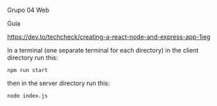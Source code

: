 Grupo 04
Web

Guía

https://dev.to/techcheck/creating-a-react-node-and-express-app-1ieg

In a terminal (one separate terminal for each directory)
in the client directory run this:

`npm run start`

then in the server directory run this:

`node index.js`